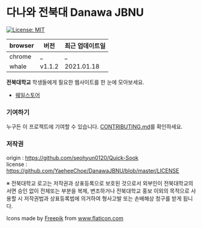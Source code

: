 # 다나와 전북대 Danawa JBNU

[![License: MIT](https://camo.githubusercontent.com/78f47a09877ba9d28da1887a93e5c3bc2efb309c1e910eb21135becd2998238a/68747470733a2f2f696d672e736869656c64732e696f2f62616467652f4c6963656e73652d4d49542d79656c6c6f772e737667)](https://opensource.org/licenses/MIT)

| browser | 버전   | 최근 업데이트일 |
| ------- | ------ | --------------- |
| chrome  | _      | _               |
| whale   | v1.1.2 | 2021.01.18      |

**전북대학교** 학생들에게 필요한 웹사이트를 한 눈에 모아보세요.

- [웨일스토어](https://store.whale.naver.com/detail/obgpnklelffinilkfkpfhbkhnnmbgoid)

### 기여하기

누구든 이 프로젝트에 기여할 수 있습니다. [CONTRIBUTING.md](https://github.com/YaeheeChoe/DanawaJBNU/blob/master/CONTRIBUTING.md)를 확인하세요.

### 저작권 

origin : https://github.com/seohyun0120/Quick-Sook  
license : https://github.com/YaeheeChoe/DanawaJBNU/blob/master/LICENSE

※ 전북대학교 로고는 저작권과 상표등록으로 보호된 것으로서 외부인이 전북대학교의 서면 승인 없이 전체또는 부분을 복제, 변조하거나 전북대학교 홍보 이외의 목적으로 사용할 시 저작권법과 상표등록법에 의거하여
형사고발 또는 손배해상 청구를 받게 됩니다.

<div>Icons made by <a href="https://www.flaticon.com/authors/freepik" title="Freepik">Freepik</a> from <a href="https://www.flaticon.com/" title="Flaticon">www.flaticon.com</a></div>
